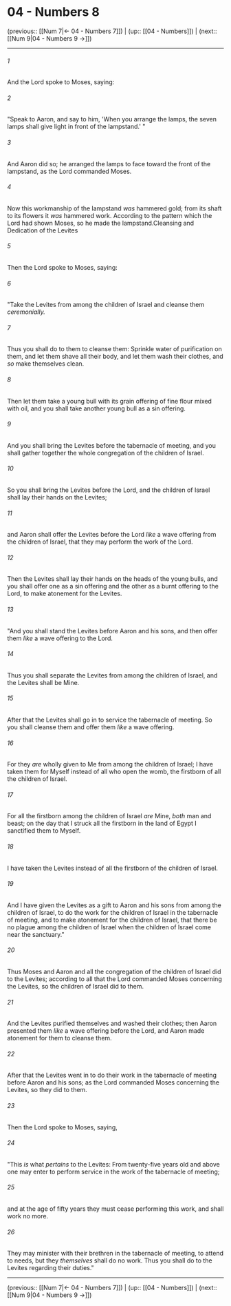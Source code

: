# 04 - Numbers 8

(previous:: [[Num 7|← 04 - Numbers 7]]) | (up:: [[04 - Numbers]]) | (next:: [[Num 9|04 - Numbers 9 →]])

***


###### 1 
And the Lord spoke to Moses, saying: 

###### 2 
"Speak to Aaron, and say to him, 'When you arrange the lamps, the seven lamps shall give light in front of the lampstand.' " 

###### 3 
And Aaron did so; he arranged the lamps to face toward the front of the lampstand, as the Lord commanded Moses. 

###### 4 
Now this workmanship of the lampstand _was_ hammered gold; from its shaft to its flowers it _was_ hammered work. According to the pattern which the Lord had shown Moses, so he made the lampstand.Cleansing and Dedication of the Levites 

###### 5 
Then the Lord spoke to Moses, saying: 

###### 6 
"Take the Levites from among the children of Israel and cleanse them _ceremonially._ 

###### 7 
Thus you shall do to them to cleanse them: Sprinkle water of purification on them, and let them shave all their body, and let them wash their clothes, and _so_ make themselves clean. 

###### 8 
Then let them take a young bull with its grain offering of fine flour mixed with oil, and you shall take another young bull as a sin offering. 

###### 9 
And you shall bring the Levites before the tabernacle of meeting, and you shall gather together the whole congregation of the children of Israel. 

###### 10 
So you shall bring the Levites before the Lord, and the children of Israel shall lay their hands on the Levites; 

###### 11 
and Aaron shall offer the Levites before the Lord _like_ a wave offering from the children of Israel, that they may perform the work of the Lord. 

###### 12 
Then the Levites shall lay their hands on the heads of the young bulls, and you shall offer one as a sin offering and the other as a burnt offering to the Lord, to make atonement for the Levites. 

###### 13 
"And you shall stand the Levites before Aaron and his sons, and then offer them _like_ a wave offering to the Lord. 

###### 14 
Thus you shall separate the Levites from among the children of Israel, and the Levites shall be Mine. 

###### 15 
After that the Levites shall go in to service the tabernacle of meeting. So you shall cleanse them and offer them _like_ a wave offering. 

###### 16 
For they _are_ wholly given to Me from among the children of Israel; I have taken them for Myself instead of all who open the womb, the firstborn of all the children of Israel. 

###### 17 
For all the firstborn among the children of Israel _are_ Mine, _both_ man and beast; on the day that I struck all the firstborn in the land of Egypt I sanctified them to Myself. 

###### 18 
I have taken the Levites instead of all the firstborn of the children of Israel. 

###### 19 
And I have given the Levites as a gift to Aaron and his sons from among the children of Israel, to do the work for the children of Israel in the tabernacle of meeting, and to make atonement for the children of Israel, that there be no plague among the children of Israel when the children of Israel come near the sanctuary." 

###### 20 
Thus Moses and Aaron and all the congregation of the children of Israel did to the Levites; according to all that the Lord commanded Moses concerning the Levites, so the children of Israel did to them. 

###### 21 
And the Levites purified themselves and washed their clothes; then Aaron presented them _like_ a wave offering before the Lord, and Aaron made atonement for them to cleanse them. 

###### 22 
After that the Levites went in to do their work in the tabernacle of meeting before Aaron and his sons; as the Lord commanded Moses concerning the Levites, so they did to them. 

###### 23 
Then the Lord spoke to Moses, saying, 

###### 24 
"This _is_ what _pertains_ to the Levites: From twenty-five years old and above one may enter to perform service in the work of the tabernacle of meeting; 

###### 25 
and at the age of fifty years they must cease performing this work, and shall work no more. 

###### 26 
They may minister with their brethren in the tabernacle of meeting, to attend to needs, but they _themselves_ shall do no work. Thus you shall do to the Levites regarding their duties."

***

(previous:: [[Num 7|← 04 - Numbers 7]]) | (up:: [[04 - Numbers]]) | (next:: [[Num 9|04 - Numbers 9 →]])
